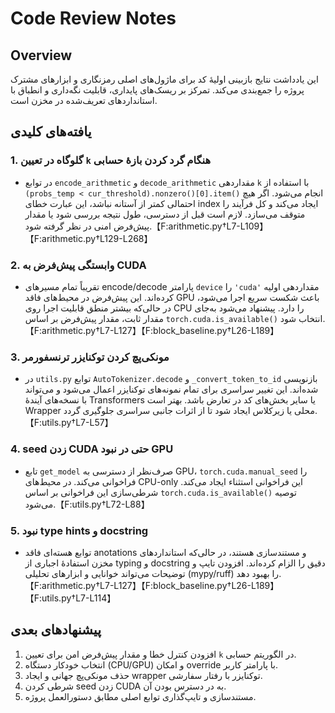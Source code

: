 # Code Review Notes

## Overview
این یادداشت نتایج بازبینی اولیهٔ کد برای ماژول‌های اصلی رمزنگاری و ابزارهای مشترک پروژه را جمع‌بندی می‌کند. تمرکز بر ریسک‌های پایداری، قابلیت نگه‌داری و انطباق با استانداردهای تعریف‌شده در مخزن است.

## یافته‌های کلیدی
### 1. گلوگاه در تعیین `k` هنگام گرد کردن بازهٔ حسابی
- در توابع `encode_arithmetic` و `decode_arithmetic` مقداردهی `k` با استفاده از `(probs_temp < cur_threshold).nonzero()[0].item()` انجام می‌شود. اگر هیچ احتمالی کمتر از آستانه نباشد، این عبارت خطای index ایجاد می‌کند و کل فرآیند را متوقف می‌سازد. لازم است قبل از دسترسی، طول نتیجه بررسی شود یا مقدار پیش‌فرض امنی در نظر گرفته شود.【F:arithmetic.py†L7-L109】【F:arithmetic.py†L129-L268】

### 2. وابستگی پیش‌فرض به CUDA
- تقریباً تمام مسیرهای encode/decode پارامتر `device` را `'cuda'` مقداردهی اولیه کرده‌اند. این پیش‌فرض در محیط‌های فاقد GPU باعث شکست سریع اجرا می‌شود، در حالی‌که بیشتر منطق قابلیت اجرا روی CPU را دارد. پیشنهاد می‌شود به‌جای مقدار ثابت، مقدار پیش‌فرض بر اساس `torch.cuda.is_available()` انتخاب شود.【F:arithmetic.py†L7-L127】【F:block_baseline.py†L26-L189】

### 3. مونکی‌پچ کردن توکنایزر ترنسفورمر
- در `utils.py` توابع `AutoTokenizer.decode` و `_convert_token_to_id` بازنویسی شده‌اند. این تغییر سراسری برای تمام نمونه‌های توکنایزر اعمال می‌شود و می‌تواند با نسخه‌های آیندهٔ Transformers یا سایر بخش‌های کد در تعارض باشد. بهتر است Wrapper محلی یا زیرکلاس ایجاد شود تا از اثرات جانبی سراسری جلوگیری گردد.【F:utils.py†L7-L57】

### 4. seed زدن CUDA حتی در نبود GPU
- تابع `get_model` صرف‌نظر از دسترسی به GPU، `torch.cuda.manual_seed` را فراخوانی می‌کند. در محیط‌های CPU-only این فراخوانی استثناء ایجاد می‌کند. شرطی‌سازی این فراخوانی بر اساس `torch.cuda.is_available()` توصیه می‌شود.【F:utils.py†L72-L88】

### 5. نبود type hints و docstring
- توابع هسته‌ای فاقد anotations و مستندسازی هستند، در حالی‌که استانداردهای مخزن استفادهٔ اجباری از typing و docstring دقیق را الزام کرده‌اند. افزودن تایپ و توضیحات می‌تواند خوانایی و ابزارهای تحلیلی (mypy/ruff) را بهبود دهد.【F:arithmetic.py†L7-L127】【F:block_baseline.py†L26-L189】【F:utils.py†L7-L114】

## پیشنهادهای بعدی
1. افزودن کنترل خطا و مقدار پیش‌فرض امن برای تعیین `k` در الگوریتم حسابی.
2. انتخاب خودکار دستگاه (CPU/GPU) و امکان override با پارامتر کاربر.
3. حذف مونکی‌پچ جهانی و ایجاد wrapper توکنایزر با رفتار سفارشی.
4. شرطی کردن seed زدن CUDA به در دسترس بودن آن.
5. مستندسازی و تایپ‌گذاری توابع اصلی مطابق دستورالعمل پروژه.
